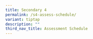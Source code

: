 ```yaml
---
title: Secondary 4
permalink: /s4-assess-schedule/
variant: tiptap
description: ""
third_nav_title: Assessment Schedule
---
```

